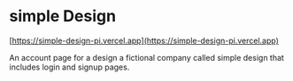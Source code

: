 # simple Design
[https://simple-design-pi.vercel.app](https://simple-design-pi.vercel.app)

An account page for a design a fictional company called simple design that includes login and signup pages.
